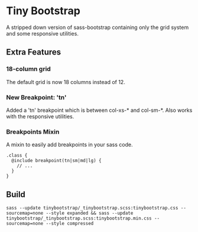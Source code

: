 # Tiny Bootstrap

A stripped down version of sass-bootstrap containing only the grid system and some responsive utilities. 

## Extra Features

### 18-column grid
The default grid is now 18 columns instead of 12.

### New Breakpoint: 'tn'
Added a 'tn' breakpoint which is between col-xs-* and col-sm-*. Also works with the responsive utilities.

### Breakpoints Mixin
A mixin to easily add breakpoints in your sass code.

```
.class {
  @include breakpoint(tn|sm|md|lg) {
    // ...
  }
}
```

## Build

```
sass --update tinybootstrap/_tinybootstrap.scss:tinybootstrap.css --sourcemap=none --style expanded && sass --update tinybootstrap/_tinybootstrap.scss:tinybootstrap.min.css --sourcemap=none --style compressed
```
